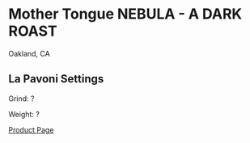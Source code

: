 # Mother Tongue NEBULA - A DARK ROAST

Oakland, CA

## La Pavoni Settings

Grind: ?

Weight: ?



[Product Page](https://mothertongue.coffee/products/nebula-a-dark-roast)
